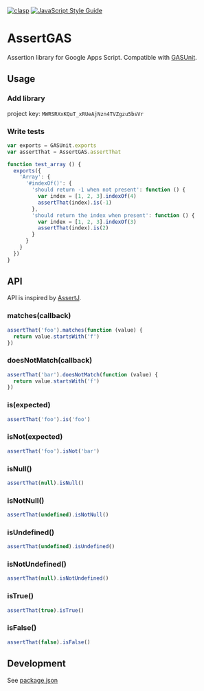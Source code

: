 [![clasp](https://img.shields.io/badge/built%20with-clasp-4285f4.svg)](https://github.com/google/clasp)
[![JavaScript Style Guide](https://img.shields.io/badge/code_style-standard-brightgreen.svg)](https://standardjs.com)

# AssertGAS
Assertion library for Google Apps Script.
Compatible with [GASUnit](https://github.com/gasunit/GASUnit).

## Usage
### Add library
project key: `MWRSRXxKQuT_xRUeAjNzn4TVZgzu5bsVr`

### Write tests
```js
var exports = GASUnit.exports
var assertThat = AssertGAS.assertThat

function test_array () {
  exports({
    'Array': {
      '#indexOf()': {
        'should return -1 when not present': function () {
          var index = [1, 2, 3].indexOf(4)
          assertThat(index).is(-1)
        },
        'should return the index when present': function () {
          var index = [1, 2, 3].indexOf(3)
          assertThat(index).is(2)
        }
      }
    }
  })
}
```

## API
API is inspired by [AssertJ](https://joel-costigliola.github.io/assertj/).

### matches(callback)
```js
assertThat('foo').matches(function (value) {
  return value.startsWith('f')
})
```

### doesNotMatch(callback)
```js
assertThat('bar').doesNotMatch(function (value) {
  return value.startsWith('f')
})
```

### is(expected)
```js
assertThat('foo').is('foo')
```

### isNot(expected)
```js
assertThat('foo').isNot('bar')
```

### isNull()
```js
assertThat(null).isNull()
```

### isNotNull()
```js
assertThat(undefined).isNotNull()
```

### isUndefined()
```js
assertThat(undefined).isUndefined()
```

### isNotUndefined()
```js
assertThat(null).isNotUndefined()
```

### isTrue()
```js
assertThat(true).isTrue()
```

### isFalse()
```js
assertThat(false).isFalse()
```

## Development
See [package.json](package.json)
